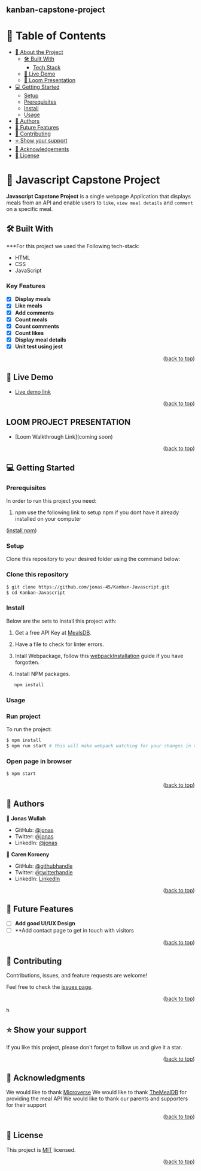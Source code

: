 ## kanban-capstone-project

<a name="readme-top"></a>

<!-- TABLE OF CONTENTS -->

# 📗 Table of Contents

- [📖 About the Project](#about-project)
  - [🛠 Built With](#built-with)
    - [Tech Stack](#tech-stack)
  - [🚀 Live Demo](#live-demo)
  - [🚀 Loom Presentation](#loom-demo)
- [💻 Getting Started](#getting-started)
  - [Setup](#setup)
  - [Prerequisites](#prerequisites)
  - [Install](#install)
  - [Usage](#usage)
- [👥 Authors](#authors)
- [🔭 Future Features](#future-features)
- [🤝 Contributing](#contributing)
- [⭐️ Show your support](#support)
- [🙏 Acknowledgements](#acknowledgements)
- [📝 License](#license)

<!-- PROJECT DESCRIPTION -->

# 📖 Javascript Capstone Project <a name="about-project"></a>

**Javascript Capstone Project** is a single webpage  Application that displays meals from an API and enable users to `like`, `view meal details` and `comment` on a specific meal.

## 🛠 Built With <a name="built-with"></a>

***For this project we used the Following tech-stack:

- HTML
- CSS
- JavaScript

<!-- Features -->

### Key Features <a name="key-features"></a>

-[x] **Display meals**
-[x] **Like meals**
-[x] **Add comments**
-[x] **Count meals**
-[x] **Count comments**
-[x] **Count likes**
-[x] **Display meal details**
-[x] **Unit test using jest**

<p align="right">(<a href="#readme-top">back to top</a>)</p>

<!-- LIVE DEMO -->

## 🚀 Live Demo <a name="live-demo"></a>

- <a href="https://jonas-45.github.io/Kanban-Javascript/dist/">Live demo link</a>

<p align="right">(<a href="#readme-top">back to top</a>)</p>

<!-- Loom Walkthrough -->
## LOOM PROJECT PRESENTATION <a name="loom-demo"></a>

- [Loom Walkthrough Link](coming soon)

<p align="right">(<a href="#readme-top">back to top</a>)</p>

<!-- GETTING STARTED -->

## 💻 Getting Started <a name="getting-started"></a>


### Prerequisites

In order to run this project you need:

1. npm 
use the following link to setup npm if you dont have it already installed on your computer 
<p align="left">(<a href="https://docs.npmjs.com/downloading-and-installing-node-js-and-npm">install npm</a>)</p>

### Setup

Clone this repository to your desired folder using the command below:

### Clone this repository

```bash
$ git clone https://github.com/jonas-45/Kanban-Javascript.git
$ cd Kanban-Javascript
```

### Install

Below  are the sets to Install this project with:
1. Get a free API Key at [MealsDB](https://www.themealdb.com/api.php).

2. Have a file to check for linter errors.

3. Intall Webpackage, follow this [webpackInstallation](https://www.valentinog.com/blog/webpack/) guide if you have forgotten.

4. Install NPM packages.
```sh
   npm install
   ```

### Usage

### Run project
To run the project:
```bash
$ npm install
$ npm run start # this will make webpack watching for your changes in code
```

### Open page in browser
```bash
$ npm start
```
<p align="right">(<a href="#readme-top">back to top</a>)</p>

<!-- AUTHORS -->

## 👥 Authors <a name="authors"></a>

👤 **Jonas Wullah**

- GitHub: [@jonas](https://github.com/jonas-45)
- Twitter: [@jonas](https://twitter.com/wullahjonas)
- LinkedIn: [@jonas](https://linkedin.com/in/jonas-wullah)

👤 **Caren Koroeny**

- GitHub: [@githubhandle](https://github.com/Caren-Koroeny)
- Twitter: [@twitterhandle](https://twitter.com/home)
- LinkedIn: [LinkedIn](www.linkedin.com/in/caren-siya-a89712180)

<p align="right">(<a href="#readme-top">back to top</a>)</p>

<!-- Features -->
## 🔭 Future Features <a name="future-features"></a>

- [ ] **Add good UI/UX Design**
- [ ] **Add contact page to get in touch with visitors

<p align="right">(<a href="#readme-top">back to top</a>)</p>

<!-- CONTRIBUTING -->

## 🤝 Contributing <a name="contributing"></a>

Contributions, issues, and feature requests are welcome!

Feel free to check the [issues page](https://github.com/jonas-45/Kanban-Javascript/issues).

<p align="right">(<a href="#readme-top">back to top</a>)</p>

<!-- SUPPORT -->
h
## ⭐️ Show your support <a name="support"></a>

If you like this project, please don't forget to follow us and give it a star.

<p align="right">(<a href="#readme-top">back to top</a>)</p>


<!-- ACKNOWLEDGEMENTS -->

## 🙏 Acknowledgments <a name="acknowledgements"></a>

We would like to thank [Microverse](https://www.microverse.org/)
We would like to thank [TheMealDB](https://www.themealdb.com/api.php) for providing the  meal API
We would like to thank our parents and supporters for their support

<p align="right">(<a href="#readme-top">back to top</a>)</p>

<!-- LICENSE -->

## 📝 License <a name="license"></a>

This project is [MIT](./LICENSE) licensed.

<p align="right">(<a href="#readme-top">back to top</a>)</p>